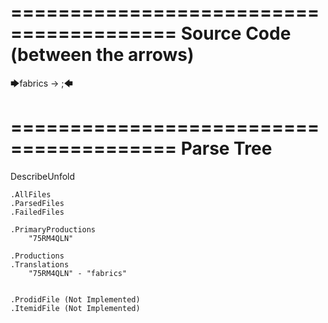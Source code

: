 ========================================
Source Code (between the arrows)
========================================

🡆fabrics -> ;🡄

========================================
Parse Tree
========================================
DescribeUnfold

    .AllFiles
    .ParsedFiles
    .FailedFiles

    .PrimaryProductions
        "75RM4QLN" 

    .Productions
    .Translations
        "75RM4QLN" - "fabrics"


    .ProdidFile (Not Implemented)
    .ItemidFile (Not Implemented)
